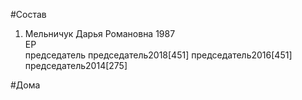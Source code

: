 #Состав  
1. Мельничук Дарья Романовна 1987  
    ЕР  
    председатель председатель2018[451] председатель2016[451] председатель2014[275]  
  
#Дома  
